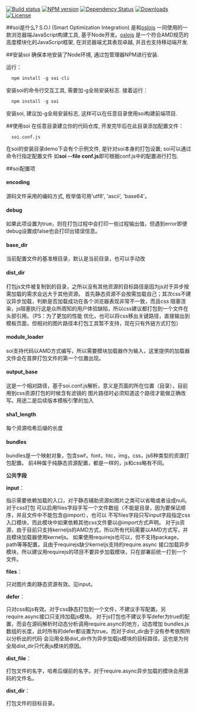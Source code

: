[![Build status][travis-image]][travis-url]
[![NPM version][npm-image]][npm-url]
[![Dependency Status][david-image]][david-url]
[![Downloads][downloads-image]][downloads-url]
[![License][license-image]][license-url]

<style></style>

##soi是什么?
S.O.I (Smart Optimization Integration) 是和[oslojs](https://github.com/Saber-Team/oslojs)
一同使用的一款浏览器端JavaScript构建工具, 基于Node开发。[oslojs](https://github.com/Saber-Team/oslojs)
是一个符合AMD规范的高度模块化的JavaScript框架, 在浏览器端尤其表现卓越, 并且也支持移动端开发.

##安装soi
确保本地安装了Node环境, 通过包管理器NPM进行安装.

运行：
```javascript
  npm install -g soi-cli
```
安装soi的命令行交互工具, 需要加-g全局安装标志.
接着运行：
```javascript
  npm install -g soi
```
安装soi, 建议加-g全局安装标志, 这样可以在任意目录使用soi构建前端项目.

##使用soi
在任意目录建立你的代码仓库, 开发完毕后在此目录添加配置文件：
```
  soi.conf.js
```
在soi的安装目录demo下会有个示例文件, 是针对soi本身的打包设置; soi可以通过命令行指定配置文件
如**soi --file conf.js**即可根据conf.js中的配置进行打包.

##soi配置项
#### encoding
源码文件采用的编码方式, 枚举值可用'utf8', 'ascii', 'base64'。

#### debug
如果此项设置为true，则在打包过程中会打印一些过程输出值，但遇到error即便debug设置成false也会打印出错误信息。

#### base_dir
当前配置文件的基准根目录，默认是当前目录，也可以手动改

#### dist_dir
打包js文件被复制到的目录，之所以没有其他资源的目标路径是因为js对于异步按需加载的需求会远大于其他资源。
首先静态资源不会按需加载自己；其次css不建议异步加载，判断是否加载成功在各个浏览器表现非常不一致，而且css
阻塞渲染，js阻塞执行这是众所周知的用户体验缺陷，所以css建议都打包到一个文件在头部引用。（PS：为了更加的性能
优化，也可以将css移出关键路径，直接输出到模板页面，但相对的图片路径本打包工具暂不支持，现在只有外链方式打包）

#### module_loader
soi支持代码以AMD方式编写，所以需要模块加载器作为输入，这里提供的加载器文件会在首屏打包文件的第一个位置出现。

#### output_base
这是一个相对路径，基于soi.conf.js解析，意义是页面的所在位置（目录），目前用到css资源打包的时候含有滤镜的
图片路径时必须知道这个路径才能做正确改写。用途二是后续版本模板引擎的加入

#### sha1_length
每个资源哈希后缀的长度

#### bundles
bundles是一个映射对象，包含swf，font，htc，img，css，js6种类型的资源打包配置。
前4种属于纯静态资源配置，都是一样的，js和css略有不同。

**公共字段**

**input**：

指示需要依赖加载的入口，对于静态辅助资源如图片之类可以省略或者设成null。对于css打包
可以启用files字段手写一个文件数组（不能是目录，因为要保证顺序，并且文件中不能包含@import），也可以
不写files字段只写input字段指定css入口模块，而此模块中如果依赖其他css文件要以@import方式声明。
对于js资源，由于目前只支持kerneljs的AMD方式，所以所有代码需要以AMD方式写，并且模块加载器使用kerneljs。
如果使用requirejs也可以，但不支持package，path等等配置，且由于requirejs缺少kerneljs支持的require.async
接口加载异步模块，所以建议用requirejs的项目不要异步加载模块，只在部署前统一打到一个文件。

**files**：

只对图片类的静态资源有效。见input。

**defer**：

只对css和js有效。对于css静态打包到一个文件，不建议手写配置。另require.async接口只支持加载js模块。
对于js打包也不建议手写defer为true的配置，而会在源码解析时动态分析调用require.async的地方，动态增加
bundles.js数组的长度，此时所有的defer都设置为true。而对于dist_dir由于没有参考依照所以分析出的代码
会沿用全局dist_dir作为异步加载js模块的目标路径，这也是为何全局dist_dir只代表js模块的原因。

**dist_file**：

打包文件的名字，哈希后缀前的名字。对于require.async异步加载的模块会用源码的文件名。

**dist_dir**：

打包文件的目标目录。



[travis-image]: https://img.shields.io/travis/Saber-Team/soi.svg?style=flat-square
[travis-url]: https://travis-ci.org/Saber-Team/soi
[npm-image]: https://img.shields.io/npm/v/soi.svg?style=flat-square
[npm-url]: https://npmjs.org/package/soi
[node-image]: https://img.shields.io/node/v/soi.svg?style=flat-square
[node-url]: https://npmjs.org/package/soi
[david-image]: http://img.shields.io/david/Saber-Team/soi.svg?style=flat-square
[david-url]: https://david-dm.org/Saber-Team/soi
[coveralls-image]: https://img.shields.io/coveralls/Saber-Team/soi.svg?style=flat-square
[coveralls-url]: https://coveralls.io/r/Saber-Team/soi?branch=master
[downloads-image]: http://img.shields.io/npm/dm/soi.svg?style=flat-square
[downloads-url]: https://npmjs.org/package/soi
[license-image]: http://img.shields.io/npm/l/soi.svg?style=flat-square
[license-url]: LICENSE.md